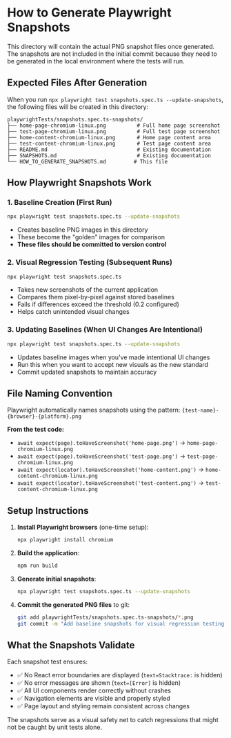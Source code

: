# How to Generate Playwright Snapshots

This directory will contain the actual PNG snapshot files once generated. The snapshots are not included in the initial commit because they need to be generated in the local environment where the tests will run.

## Expected Files After Generation

When you run `npx playwright test snapshots.spec.ts --update-snapshots`, the following files will be created in this directory:

```
playwrightTests/snapshots.spec.ts-snapshots/
├── home-page-chromium-linux.png          # Full home page screenshot  
├── test-page-chromium-linux.png          # Full test page screenshot
├── home-content-chromium-linux.png       # Home page content area
├── test-content-chromium-linux.png       # Test page content area
├── README.md                             # Existing documentation
├── SNAPSHOTS.md                          # Existing documentation  
└── HOW_TO_GENERATE_SNAPSHOTS.md         # This file
```

## How Playwright Snapshots Work

### 1. **Baseline Creation (First Run)**
```bash
npx playwright test snapshots.spec.ts --update-snapshots
```
- Creates baseline PNG images in this directory
- These become the "golden" images for comparison
- **These files should be committed to version control**

### 2. **Visual Regression Testing (Subsequent Runs)**
```bash
npx playwright test snapshots.spec.ts
```
- Takes new screenshots of the current application
- Compares them pixel-by-pixel against stored baselines
- Fails if differences exceed the threshold (0.2 configured)
- Helps catch unintended visual changes

### 3. **Updating Baselines (When UI Changes Are Intentional)**
```bash
npx playwright test snapshots.spec.ts --update-snapshots
```
- Updates baseline images when you've made intentional UI changes
- Run this when you want to accept new visuals as the new standard
- Commit updated snapshots to maintain accuracy

## File Naming Convention

Playwright automatically names snapshots using the pattern:
`{test-name}-{browser}-{platform}.png`

**From the test code:**
- `await expect(page).toHaveScreenshot('home-page.png')` → `home-page-chromium-linux.png`
- `await expect(page).toHaveScreenshot('test-page.png')` → `test-page-chromium-linux.png`
- `await expect(locator).toHaveScreenshot('home-content.png')` → `home-content-chromium-linux.png`
- `await expect(locator).toHaveScreenshot('test-content.png')` → `test-content-chromium-linux.png`

## Setup Instructions

1. **Install Playwright browsers** (one-time setup):
   ```bash
   npx playwright install chromium
   ```

2. **Build the application**:
   ```bash
   npm run build
   ```

3. **Generate initial snapshots**:
   ```bash
   npx playwright test snapshots.spec.ts --update-snapshots
   ```

4. **Commit the generated PNG files** to git:
   ```bash
   git add playwrightTests/snapshots.spec.ts-snapshots/*.png
   git commit -m "Add baseline snapshots for visual regression testing"
   ```

## What the Snapshots Validate

Each snapshot test ensures:
- ✅ No React error boundaries are displayed (`text=Stacktrace:` is hidden)
- ✅ No error messages are shown (`text=[Error]` is hidden)  
- ✅ All UI components render correctly without crashes
- ✅ Navigation elements are visible and properly styled
- ✅ Page layout and styling remain consistent across changes

The snapshots serve as a visual safety net to catch regressions that might not be caught by unit tests alone.